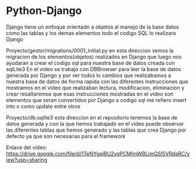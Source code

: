 # Python-Django

Django tiene un enfoque orientado a objetos al manejo de la base datos como las tablas y los demas elementos todo el codigo SQL lo realizara Django

Proyecto/gestor/migrations/0001_initial.py en esta direccion vemos la migracion de los elementos(objetos) realizados en Django que luego nos ayudaran a crear 
el codigo sql para nuestra base de datos creada con sqlLite3 
En el video se trabajo con DBBrowser para leer la base de datos generada por Django y por ver todos lo cambios que realizabamos a nuestra base de 
datos de forma rapida con las diferentes instrucciones que mostramos en el video que realizaban lectura, modificacion, eliminacion y crear resaltaremos 
que esas instrucciones mostradas en el video son elementos que seran convertidos por Django a codigo sql me refiero insert into o como update entre otros  

Proyecto/db.sqlite3 esta direccion en el repositorio tenemos la base de datos generada y con la que hemos trabajado en el video puede observar las diferentes 
tablas que hemos generado y las tablas que crea Django por defecto ya que son necesarias para el framework

Enlace del video:
https://drive.google.com/file/d/1TeNYgajBU2vqPCMImWBLimQSl5VRdaRC/view?usp=sharing
